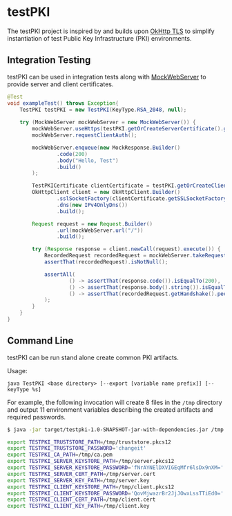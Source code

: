 # testPKI

The testPKI project is inspired by and builds upon [OkHttp TLS](https://github.com/square/okhttp/tree/master/okhttp-tls)
to simplify instantiation of test Public Key Infrastructure (PKI) environments.

## Integration Testing

testPKI can be used in integration tests along with [MockWebServer](https://github.com/square/okhttp/tree/master/mockwebserver)
to provide server and client certificates.

```java
@Test
void exampleTest() throws Exception{
    TestPKI testPKI = new TestPKI(KeyType.RSA_2048, null);
    
    try (MockWebServer mockWebServer = new MockWebServer()) {
        mockWebServer.useHttps(testPKI.getOrCreateServerCertificate().getSSLSocketFactory());
        mockWebServer.requestClientAuth();

        mockWebServer.enqueue(new MockResponse.Builder()
                .code(200)
                .body("Hello, Test")
                .build()
        );

        TestPKICertificate clientCertificate = testPKI.getOrCreateClientCertificate();
        OkHttpClient client = new OkHttpClient.Builder()
                .sslSocketFactory(clientCertificate.getSSLSocketFactory(), clientCertificate.getTrustManager())
                .dns(new IPv4OnlyDns())
                .build();

        Request request = new Request.Builder()
                .url(mockWebServer.url("/"))
                .build();

        try (Response response = client.newCall(request).execute()) {
            RecordedRequest recordedRequest = mockWebServer.takeRequest(1, SECONDS);
            assertThat(recordedRequest).isNotNull();

            assertAll(
                    () -> assertThat(response.code()).isEqualTo(200),
                    () -> assertThat(response.body().string()).isEqualTo("Hello, Test"),
                    () -> assertThat(recordedRequest.getHandshake().peerPrincipal().toString()).startsWith("CN=client")
            );
        }
    }
}
```

## Command Line

testPKI can be run stand alone create common PKI artifacts.

Usage:
```
java TestPKI <base directory> [--export [variable name prefix]] [--keyType %s]
```

For example, the following invocation will create 8 files in the `/tmp` directory and output 11
environment variables describing the created artifacts and required passwords.

```bash
$ java -jar target/testpki-1.0-SNAPSHOT-jar-with-dependencies.jar /tmp --export TESTPKI
```

```bash
export TESTPKI_TRUSTSTORE_PATH=/tmp/truststore.pkcs12
export TESTPKI_TRUSTSTORE_PASSWORD='changeit'
export TESTPKI_CA_PATH=/tmp/ca.pem
export TESTPKI_SERVER_KEYSTORE_PATH=/tmp/server.pkcs12
export TESTPKI_SERVER_KEYSTORE_PASSWORD='fNrAYNElDXVIGEqMfr6lsDx9nXM='
export TESTPKI_SERVER_CERT_PATH=/tmp/server.cert
export TESTPKI_SERVER_KEY_PATH=/tmp/server.key
export TESTPKI_CLIENT_KEYSTORE_PATH=/tmp/client.pkcs12
export TESTPKI_CLIENT_KEYSTORE_PASSWORD='QovMjwazrBr2JjJOwxLssTTiEd0='
export TESTPKI_CLIENT_CERT_PATH=/tmp/client.cert
export TESTPKI_CLIENT_KEY_PATH=/tmp/client.key
```
